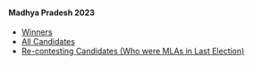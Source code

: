 #### Madhya Pradesh 2023
  * [Winners](https://www.myneta.info/MadhyaPradesh2023/index.php?action=show_winners&sort=default)
  * [All Candidates](https://www.myneta.info/MadhyaPradesh2023/)
  * [ Re-contesting Candidates (Who were MLAs in Last Election)](https://www.myneta.info/MadhyaPradesh2023/index.php?action=recontestAssetsComparison)